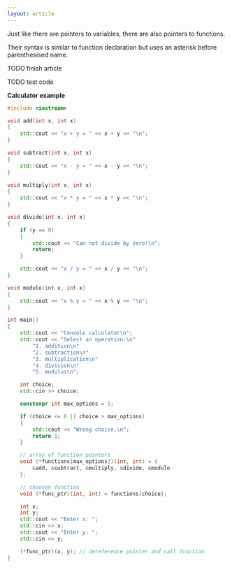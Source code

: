 ```yaml
---
layout: article
---
```


Just like there are pointers to variables, there are also pointers to functions.

Their syntax is similar to function declaration but uses an asterisk before parenthesised name.

TODO finish article

TODO test code

**Calculator example**

```c++
#include <iostream>

void add(int x, int x)
{
    std::cout << "x + y = " << x + y << "\n";
}

void subtract(int x, int x)
{
    std::cout << "x - y = " << x - y << "\n";
}

void multiply(int x, int x)
{
    std::cout << "x * y = " << x * y << "\n";
}

void divide(int x, int x)
{
    if (y == 0)
    {
        std::cout << "Can not divide by zero!\n";
        return;
    }

    std::cout << "x / y = " << x / y << "\n";
}

void modulo(int x, int x)
{
    std::cout << "x % y = " << x % y << "\n";
}

int main()
{
    std::cout << "Console calculator\n";
    std::cout << "Select an operation:\n"
        "1. addition\n"
        "2. subtraction\n"
        "3. multiplication\n"
        "4. division\n"
        "5. modulus\n";

    int choice;
    std::cin >> choice;

    constexpr int max_options = 5;

    if (choice <= 0 || choice > max_options)
    {
        std::cout << "Wrong choice.\n";
        return 1;
    }

    // array of function pointers
    void (*functions[max_options])(int, int) = {
        &add, &subtract, &multiply, &divide, &modulo
    };

    // choosen function
    void (*func_ptr)(int, int) = functions[choice];

    int x;
    int y;
    std::cout << "Enter x: ";
    std::cin >> x;
    std::cout << "Enter y: ";
    std::cin >> y;

    (*func_ptr)(x, y); // dereference pointer and call function
}
```
